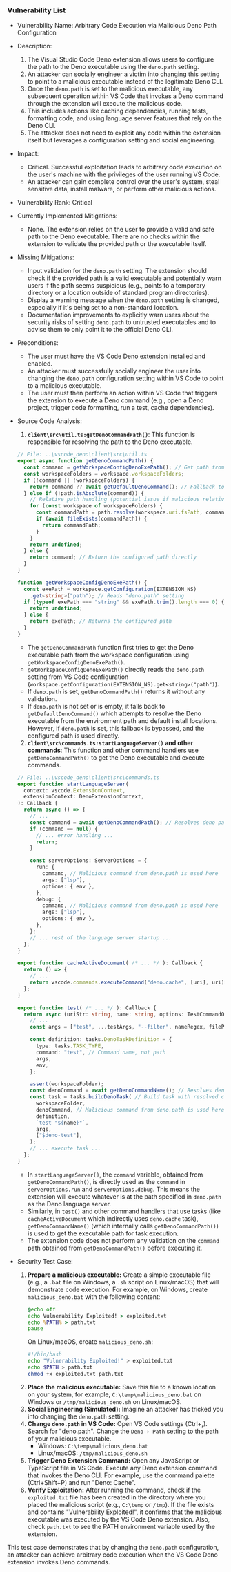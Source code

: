 ### Vulnerability List

- Vulnerability Name: Arbitrary Code Execution via Malicious Deno Path Configuration

- Description:
    1. The Visual Studio Code Deno extension allows users to configure the path to the Deno executable using the `deno.path` setting.
    2. An attacker can socially engineer a victim into changing this setting to point to a malicious executable instead of the legitimate Deno CLI.
    3. Once the `deno.path` is set to the malicious executable, any subsequent operation within VS Code that invokes a Deno command through the extension will execute the malicious code.
    4. This includes actions like caching dependencies, running tests, formatting code, and using language server features that rely on the Deno CLI.
    5. The attacker does not need to exploit any code within the extension itself but leverages a configuration setting and social engineering.

- Impact:
    - Critical. Successful exploitation leads to arbitrary code execution on the user's machine with the privileges of the user running VS Code.
    - An attacker can gain complete control over the user's system, steal sensitive data, install malware, or perform other malicious actions.

- Vulnerability Rank: Critical

- Currently Implemented Mitigations:
    - None. The extension relies on the user to provide a valid and safe path to the Deno executable. There are no checks within the extension to validate the provided path or the executable itself.

- Missing Mitigations:
    - Input validation for the `deno.path` setting. The extension should check if the provided path is a valid executable and potentially warn users if the path seems suspicious (e.g., points to a temporary directory or a location outside of standard program directories).
    - Display a warning message when the `deno.path` setting is changed, especially if it's being set to a non-standard location.
    - Documentation improvements to explicitly warn users about the security risks of setting `deno.path` to untrusted executables and to advise them to only point it to the official Deno CLI.

- Preconditions:
    - The user must have the VS Code Deno extension installed and enabled.
    - An attacker must successfully socially engineer the user into changing the `deno.path` configuration setting within VS Code to point to a malicious executable.
    - The user must then perform an action within VS Code that triggers the extension to execute a Deno command (e.g., open a Deno project, trigger code formatting, run a test, cache dependencies).

- Source Code Analysis:

    1. **`client\src\util.ts:getDenoCommandPath()`**: This function is responsible for resolving the path to the Deno executable.
    ```typescript
    // File: ..\vscode_deno\client\src\util.ts
    export async function getDenoCommandPath() {
      const command = getWorkspaceConfigDenoExePath(); // Get path from configuration
      const workspaceFolders = workspace.workspaceFolders;
      if (!command || !workspaceFolders) {
        return command ?? await getDefaultDenoCommand(); // Fallback to default path resolution
      } else if (!path.isAbsolute(command)) {
        // Relative path handling (potential issue if malicious relative path)
        for (const workspace of workspaceFolders) {
          const commandPath = path.resolve(workspace.uri.fsPath, command);
          if (await fileExists(commandPath)) {
            return commandPath;
          }
        }
        return undefined;
      } else {
        return command; // Return the configured path directly
      }
    }

    function getWorkspaceConfigDenoExePath() {
      const exePath = workspace.getConfiguration(EXTENSION_NS)
        .get<string>("path"); // Reads "deno.path" setting
      if (typeof exePath === "string" && exePath.trim().length === 0) {
        return undefined;
      } else {
        return exePath; // Returns the configured path
      }
    }
    ```
    - The `getDenoCommandPath` function first tries to get the Deno executable path from the workspace configuration using `getWorkspaceConfigDenoExePath()`.
    - `getWorkspaceConfigDenoExePath()` directly reads the `deno.path` setting from VS Code configuration (`workspace.getConfiguration(EXTENSION_NS).get<string>("path")`).
    - If `deno.path` is set, `getDenoCommandPath()` returns it without any validation.
    - If `deno.path` is not set or is empty, it falls back to `getDefaultDenoCommand()` which attempts to resolve the Deno executable from the environment path and default install locations. However, if `deno.path` is set, this fallback is bypassed, and the configured path is used directly.

    2. **`client\src\commands.ts:startLanguageServer()` and other commands**: This function and other command handlers use `getDenoCommandPath()` to get the Deno executable and execute commands.
    ```typescript
    // File: ..\vscode_deno\client\src\commands.ts
    export function startLanguageServer(
      context: vscode.ExtensionContext,
      extensionContext: DenoExtensionContext,
    ): Callback {
      return async () => {
        // ...
        const command = await getDenoCommandPath(); // Resolves deno path
        if (command == null) {
          // ... error handling ...
          return;
        }

        const serverOptions: ServerOptions = {
          run: {
            command, // Malicious command from deno.path is used here
            args: ["lsp"],
            options: { env },
          },
          debug: {
            command, // Malicious command from deno.path is used here
            args: ["lsp"],
            options: { env },
          },
        };
        // ... rest of the language server startup ...
      };
    }

    export function cacheActiveDocument( /* ... */ ): Callback {
      return () => {
        // ...
        return vscode.commands.executeCommand("deno.cache", [uri], uri);
      };
    }

    export function test( /* ... */ ): Callback {
      return async (uriStr: string, name: string, options: TestCommandOptions) => {
        // ...
        const args = ["test", ...testArgs, "--filter", nameRegex, filePath];

        const definition: tasks.DenoTaskDefinition = {
          type: tasks.TASK_TYPE,
          command: "test", // Command name, not path
          args,
          env,
        };

        assert(workspaceFolder);
        const denoCommand = await getDenoCommandName(); // Resolves deno path
        const task = tasks.buildDenoTask( // Build task with resolved command path
          workspaceFolder,
          denoCommand, // Malicious command from deno.path is used here
          definition,
          `test "${name}"`,
          args,
          ["$deno-test"],
        );
        // ... execute task ...
      };
    }
    ```
    - In `startLanguageServer()`, the `command` variable, obtained from `getDenoCommandPath()`, is directly used as the `command` in `serverOptions.run` and `serverOptions.debug`. This means the extension will execute whatever is at the path specified in `deno.path` as the Deno language server.
    - Similarly, in `test()` and other command handlers that use tasks (like `cacheActiveDocument` which indirectly uses `deno.cache` task), `getDenoCommandName()` (which internally calls `getDenoCommandPath()`) is used to get the executable path for task execution.
    - The extension code does not perform any validation on the `command` path obtained from `getDenoCommandPath()` before executing it.

- Security Test Case:

    1. **Prepare a malicious executable:** Create a simple executable file (e.g., a `.bat` file on Windows, a `.sh` script on Linux/macOS) that will demonstrate code execution. For example, on Windows, create `malicious_deno.bat` with the following content:
        ```bat
        @echo off
        echo Vulnerability Exploited! > exploited.txt
        echo %PATH% > path.txt
        pause
        ```
        On Linux/macOS, create `malicious_deno.sh`:
        ```sh
        #!/bin/bash
        echo "Vulnerability Exploited!" > exploited.txt
        echo $PATH > path.txt
        chmod +x exploited.txt path.txt
        ```
    2. **Place the malicious executable:** Save this file to a known location on your system, for example, `C:\temp\malicious_deno.bat` on Windows or `/tmp/malicious_deno.sh` on Linux/macOS.
    3. **Social Engineering (Simulated):** Imagine an attacker has tricked you into changing the `deno.path` setting.
    4. **Change `deno.path` in VS Code:** Open VS Code settings (Ctrl+,). Search for "deno.path". Change the `Deno › Path` setting to the path of your malicious executable.
        - Windows: `C:\temp\malicious_deno.bat`
        - Linux/macOS: `/tmp/malicious_deno.sh`
    5. **Trigger Deno Extension Command:** Open any JavaScript or TypeScript file in VS Code. Execute any Deno extension command that invokes the Deno CLI. For example, use the command palette (Ctrl+Shift+P) and run "Deno: Cache".
    6. **Verify Exploitation:** After running the command, check if the `exploited.txt` file has been created in the directory where you placed the malicious script (e.g., `C:\temp` or `/tmp`). If the file exists and contains "Vulnerability Exploited!", it confirms that the malicious executable was executed by the VS Code Deno extension. Also, check `path.txt` to see the PATH environment variable used by the extension.

This test case demonstrates that by changing the `deno.path` configuration, an attacker can achieve arbitrary code execution when the VS Code Deno extension invokes Deno commands.
